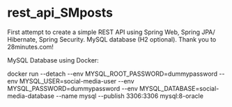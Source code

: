 # rest_api_SMposts
First attempt to create a simple REST API using Spring Web, Spring JPA/ Hibernate, Spring Security. MySQL database (H2 optional). Thank you to 28minutes.com!

MySQL Database using Docker:

docker run --detach --env MYSQL_ROOT_PASSWORD=dummypassword --env MYSQL_USER=social-media-user --env MYSQL_PASSWORD=dummypassword --env MYSQL_DATABASE=social-media-database --name mysql --publish 3306:3306 mysql:8-oracle
